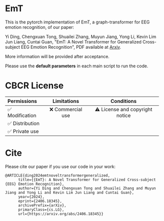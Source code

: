# EmT
This is the pytorch implementation of EmT, a graph-transformer for EEG emotion recognition, of our paper:

Yi Ding, Chengxuan Tong, Shuailei Zhang, Muyun Jiang, Yong Li, Kevin Lim Jun Liang, Cuntai Guan, "EmT: A Novel Transformer for Generalized Cross-subject EEG Emotion Recognition", PDF available at [Arxiv](https://arxiv.org/abs/2406.18345).

More information will be provided after acceptance. 

Please use the **default parameters** in each main script to run the code.

# CBCR License
| Permissions | Limitations | Conditions |
| :---         |     :---:      |          :---: |
| :white_check_mark: Modification   | :x: Commercial use   | :warning: License and copyright notice   |
| :white_check_mark: Distribution     |       |      |
| :white_check_mark: Private use     |        |      |

# Cite
Please cite our paper if you use our code in your work:

```
@ARTICLE{ding2024emtnoveltransformergeneralized,
      title={{EmT}: A Novel Transformer for Generalized Cross-subject {EEG} Emotion Recognition}, 
      author={Yi Ding and Chengxuan Tong and Shuailei Zhang and Muyun Jiang and Yong Li and Kevin Lim Jun Liang and Cuntai Guan},
      year={2024},
      eprint={2406.18345},
      archivePrefix={arXiv},
      primaryClass={cs.LG},
      url={https://arxiv.org/abs/2406.18345}}
```

